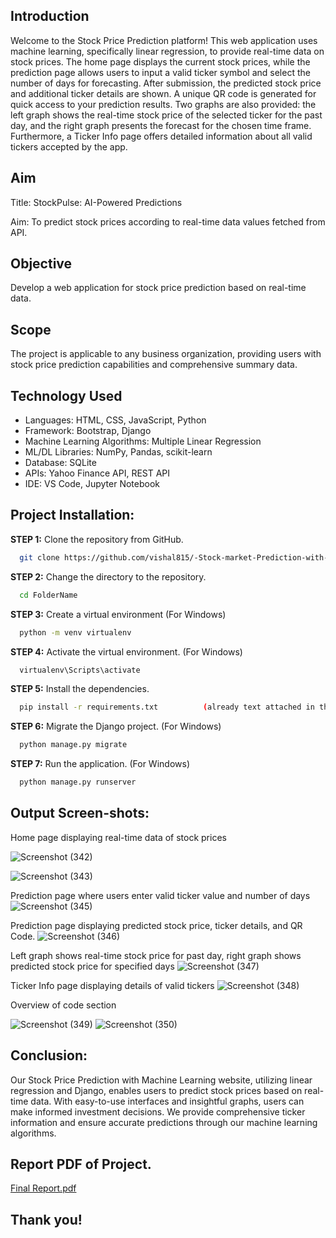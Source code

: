 [//]: # (Hello welcome to my project
)


## Introduction
<p> Welcome to the Stock Price Prediction platform! This web application uses machine learning, specifically linear regression, to provide real-time data on stock prices. The home page displays the current stock prices, while the prediction page allows users to input a valid ticker symbol and select the number of days for forecasting. After submission, the predicted stock price and additional ticker details are shown. A unique QR code is generated for quick access to your prediction results. Two graphs are also provided: the left graph shows the real-time stock price of the selected ticker for the past day, and the right graph presents the forecast for the chosen time frame. Furthermore, a Ticker Info page offers detailed information about all valid tickers accepted by the app. </p>

## Aim
<p>
   Title: StockPulse: AI-Powered Predictions
</p>
<p> 
Aim: To predict stock prices according to real-time data values fetched from API.
</p>

## Objective
<p>
  Develop a web application for stock price prediction based on real-time data.
  
</p>

## Scope
<p>
  The project is applicable to any business organization, providing users with stock price prediction capabilities and comprehensive summary data.
</p>

## Technology Used

- Languages: HTML, CSS, JavaScript, Python
- Framework: Bootstrap, Django
- Machine Learning Algorithms: Multiple Linear Regression
- ML/DL Libraries: NumPy, Pandas, scikit-learn
- Database: SQLite
- APIs: Yahoo Finance API, REST API
- IDE: VS Code, Jupyter Notebook




## Project Installation:
**STEP 1:** Clone the repository from GitHub.
```bash
  git clone https://github.com/vishal815/-Stock-market-Prediction-with-Machine-Learning-Django.git
```

**STEP 2:** Change the directory to the repository.
```bash
  cd FolderName
```

**STEP 3:** Create a virtual environment
(For Windows)
```bash
  python -m venv virtualenv
```

**STEP 4:** Activate the virtual environment.
(For Windows)
```bash
  virtualenv\Scripts\activate
```

**STEP 5:** Install the dependencies.
```bash
  pip install -r requirements.txt          (already text attached in the project)
```

**STEP 6:** Migrate the Django project.
(For Windows)
```bash
  python manage.py migrate
```

**STEP 7:** Run the application.
(For Windows)
```bash
  python manage.py runserver
```


## Output Screen-shots:
Home page displaying real-time data of stock prices

![Screenshot (342)](https://github.com/vishal815/-Stock-market-Prediction-with-Machine-Learning-Django/assets/83393190/754e23b7-1d8b-47df-92c2-50d8abdb0f5b)

![Screenshot (343)](https://github.com/vishal815/-Stock-market-Prediction-with-Machine-Learning-Django/assets/83393190/a76afff4-c812-4db1-8e1d-64097a1cd178)


Prediction page where users enter valid ticker value and number of days
![Screenshot (345)](https://github.com/vishal815/-Stock-market-Prediction-with-Machine-Learning-Django/assets/83393190/b1c4e87c-9d94-4da9-986f-e471f7129d4f)

Prediction page displaying predicted stock price, ticker details, and QR Code.
![Screenshot (346)](https://github.com/vishal815/-Stock-market-Prediction-with-Machine-Learning-Django/assets/83393190/6814ac70-6079-4d8b-aef8-3c2959a82a1d)


 Left graph shows real-time stock price for past day, right graph shows predicted stock price for specified days
 ![Screenshot (347)](https://github.com/vishal815/-Stock-market-Prediction-with-Machine-Learning-Django/assets/83393190/bdfb6e97-7fca-45e5-afc0-42c861305f9a)


Ticker Info page displaying details of valid tickers
![Screenshot (348)](https://github.com/vishal815/-Stock-market-Prediction-with-Machine-Learning-Django/assets/83393190/faa1429f-81a3-4988-8638-c3b5d28bca9c)

Overview of code section

![Screenshot (349)](https://github.com/vishal815/-Stock-market-Prediction-with-Machine-Learning-Django/assets/83393190/e490bab6-e758-4cef-a09c-4c2eb99a773a)
![Screenshot (350)](https://github.com/vishal815/-Stock-market-Prediction-with-Machine-Learning-Django/assets/83393190/a45cf9c2-6a48-4e02-aab1-d04ff53ac5d2)

## Conclusion:
Our Stock Price Prediction with Machine Learning website, utilizing linear regression and Django, enables users to predict stock prices based on real-time data.
With easy-to-use interfaces and insightful graphs, users can make informed investment decisions.
We provide comprehensive ticker information and ensure accurate predictions through our machine learning algorithms.

## Report PDF  of Project.
[Final Report.pdf](https://github.com/vishal815/-Stock-market-Prediction-with-Machine-Learning-Django/files/11960207/Final.Report.KUKBIT.pdf)



## Thank you!

